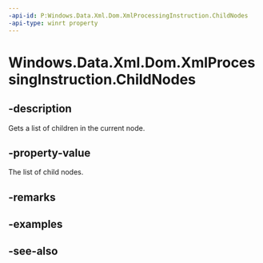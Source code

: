 ```yaml
---
-api-id: P:Windows.Data.Xml.Dom.XmlProcessingInstruction.ChildNodes
-api-type: winrt property
---
```


<!-- Property syntax
public Windows.Data.Xml.Dom.XmlNodeList ChildNodes { get; }
-->

# Windows.Data.Xml.Dom.XmlProcessingInstruction.ChildNodes

## -description
Gets a list of children in the current node.

## -property-value
The list of child nodes.

## -remarks

## -examples

## -see-also
